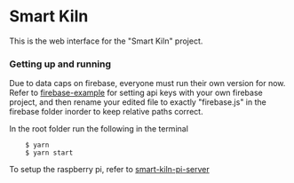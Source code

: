 # Smart Kiln
This is the web interface for the "Smart Kiln" project.

### Getting up and running
Due to data caps on firebase, everyone must run their own version for now. Refer to <a href="https://github.com/ZachJMoore/smart-kiln-web-interface/blob/master/src/firebase/firebase-example.js">firebase-example</a> for setting api keys with your own firebase project, and then rename your edited file to exactly "firebase.js" in the firebase folder inorder to keep relative paths correct.

In the root folder run the following in the terminal

```
    $ yarn
    $ yarn start
```

To setup the raspberry pi, refer to <a href="https://github.com/ZachJMoore/smart-kiln-pi-server">smart-kiln-pi-server</a>
